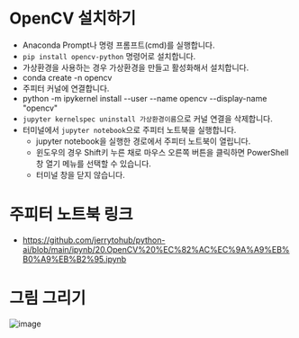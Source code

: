 # OpenCV 설치하기
* Anaconda Prompt나 명령 프롬프트(cmd)를 실행합니다.
* ```pip install opencv-python``` 명령어로 설치합니다.
* 가상환경을 사용하는 경우 가상환경을 만들고 활성화해서 설치합니다.
 * conda create -n opencv
 * 주피터 커널에 연결합니다. 
  * python -m ipykernel install --user --name opencv --display-name "opencv"
 * ```jupyter kernelspec uninstall 가상환경이름```으로 커널 연결을 삭제합니다.
* 터미널에서 ```jupyter notebook```으로 주피터 노트북을 실행합니다.
  * jupyter notebook을 실행한 경로에서 주피터 노트북이 열립니다.
  * 윈도우의 경우 Shift키 누른 채로 마우스 오른쪽 버튼을 클릭하면 PowerShell 창 열기 메뉴를 선택할 수 있습니다.
  * 터미널 창을 닫지 않습니다.
 
# 주피터 노트북 링크
* https://github.com/jerrytohub/python-ai/blob/main/ipynb/20.OpenCV%20%EC%82%AC%EC%9A%A9%EB%B0%A9%EB%B2%95.ipynb

# 그림 그리기
![image](https://github.com/jerrytohub/python-ai/assets/127598703/c357fb4c-2d69-42ed-945c-99f189b719f9)
